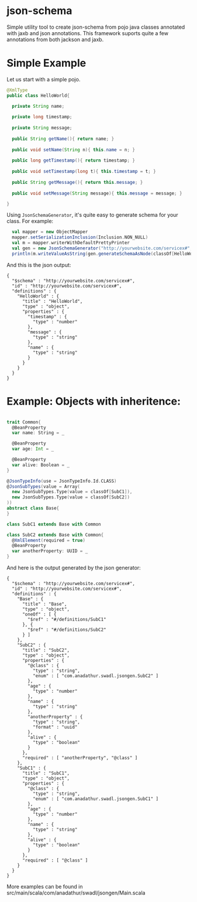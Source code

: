 json-schema
===========

Simple utility tool to create json-schema from pojo java classes annotated with jaxb and json annotations. This framework
suports quite a few annotations from both jackson and jaxb. 

Simple Example
==============
Let us start with a simple pojo. 


```java
@XmlType
public class HelloWorld{

  private String name;
  
  private long timestamp;
  
  private String message;
  
  public String getName(){ return name; }
  
  public void setName(String n){ this.name = n; }
  
  public long getTimestamp(){ return timestamp; }
  
  public void setTimestamp(long t){ this.timestamp = t; }
  
  public String getMessage(){ return this.message; }
  
  public void setMessage(String message){ this.message = message; }

}
```
Using ```JsonSchemaGenerator```, it's quite easy to generate schema for your class. For example:
```scala
  val mapper = new ObjectMapper
  mapper.setSerializationInclusion(Inclusion.NON_NULL)
  val m = mapper.writerWithDefaultPrettyPrinter
  val gen = new JsonSchemaGenerator("http://yourwebsite.com/servicex#", "http://yourwebsite.com/servicex#")  
  println(m.writeValueAsString(gen.generateSchemaAsNode(classOf[HelloWorld])))
```

And this is the json output:
```
{
  "$schema" : "http://yourwebsite.com/servicex#",
  "id" : "http://yourwebsite.com/servicex#",
  "definitions" : {
    "HelloWorld" : {
      "title" : "HelloWorld",
      "type" : "object",
      "properties" : {
        "timestamp" : {
          "type" : "number"
        },
        "message" : {
          "type" : "string"
        },
        "name" : {
          "type" : "string"
        }
      }
    }
  }
}
```

Example: Objects with inheritence:
=================================

```scala

trait Common{
  @BeanProperty
  var name: String = _

  @BeanProperty
  var age: Int = _

  @BeanProperty
  var alive: Boolean = _
}

@JsonTypeInfo(use = JsonTypeInfo.Id.CLASS)
@JsonSubTypes(value = Array(
  new JsonSubTypes.Type(value = classOf[SubC1]),
  new JsonSubTypes.Type(value = classOf[SubC2])
))
abstract class Base{
}

class SubC1 extends Base with Common

class SubC2 extends Base with Common{
  @XmlElement(required = true)
  @BeanProperty
  var anotherProperty: UUID = _
}
```

And here is the output generated by the json generator:
```
{
  "$schema" : "http://yourwebsite.com/servicex#",
  "id" : "http://yourwebsite.com/servicex#",
  "definitions" : {
    "Base" : {
      "title" : "Base",
      "type" : "object",
      "oneOf" : [ {
        "$ref" : "#/definitions/SubC1"
      }, {
        "$ref" : "#/definitions/SubC2"
      } ]
    },
    "SubC2" : {
      "title" : "SubC2",
      "type" : "object",
      "properties" : {
        "@class" : {
          "type" : "string",
          "enum" : [ "com.anadathur.swadl.jsongen.SubC2" ]
        },
        "age" : {
          "type" : "number"
        },
        "name" : {
          "type" : "string"
        },
        "anotherProperty" : {
          "type" : "string",
          "format" : "uuid"
        },
        "alive" : {
          "type" : "boolean"
        }
      },
      "required" : [ "anotherProperty", "@class" ]
    },
    "SubC1" : {
      "title" : "SubC1",
      "type" : "object",
      "properties" : {
        "@class" : {
          "type" : "string",
          "enum" : [ "com.anadathur.swadl.jsongen.SubC1" ]
        },
        "age" : {
          "type" : "number"
        },
        "name" : {
          "type" : "string"
        },
        "alive" : {
          "type" : "boolean"
        }
      },
      "required" : [ "@class" ]
    }
  }
}
```
More examples can be found in src/main/scala/com/anadathur/swadl/jsongen/Main.scala
